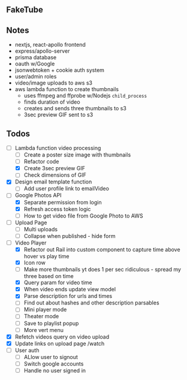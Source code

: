 ## FakeTube

## Notes

- nextjs, react-apollo frontend
- express/apollo-server
- prisma database
- oauth w/Google
- jsonwebtoken + cookie auth system
- user/admin roles
- video/image uploads to aws s3
- aws lambda function to create thumbnails
  - uses ffmpeg and ffprobe w/Nodejs `child_process`
  - finds duration of video
  - creates and sends three thumbnails to s3
  - 3sec preview GIF sent to s3

## Todos

- [ ] Lambda function video processing
  - [ ] Create a poster size image with thumbnails
  - [ ] Refactor code
  - [x] Create 3sec preview GIF
  - [ ] Check dimensions of GIF
- [x] Design email template function
  - [ ] Add user profile link to emailVideo
- [ ] Google Photos API
  - [x] Separate permission from login
  - [x] Refresh access token logic
  - [ ] How to get video file from Google Photo to AWS
- [ ] Upload Page
  - [ ] Multi uploads
  - [ ] Collapse when published - hide form
- [ ] Video Player
  - [x] Refactor out Rail into custom component to capture time above hover vs play time
  - [x] Icon row
  - [ ] Make more thumbnails yt does 1 per sec ridiculous - spread my three based on time
  - [x] Query param for video time
  - [x] When video ends update view model
  - [x] Parse description for urls and times
  - [ ] Find out about hashes and other description parsables
  - [ ] Mini player mode
  - [ ] Theater mode
  - [ ] Save to playlist popup
  - [ ] More vert menu
- [x] Refetch videos query on video upload
- [x] Update links on upload page /watch
- [ ] User auth
  - [ ] ALlow user to signout
  - [ ] Switch google accounts
  - [ ] Handle no user signed in
